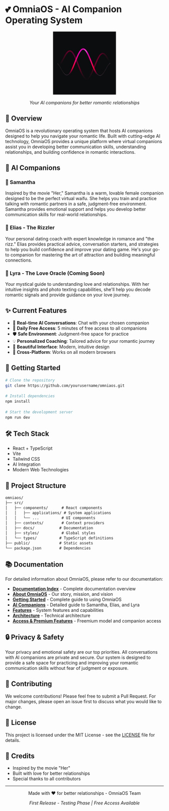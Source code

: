 # 💕 OmniaOS - AI Companion Operating System

<div align="center">
  <img src="public/favicon.ico" alt="OmniaOS Logo" width="200" />
  <p><em>Your AI companions for better romantic relationships</em></p>
</div>

## 🌟 Overview

OmniaOS is a revolutionary operating system that hosts AI companions designed to help you navigate your romantic life. Built with cutting-edge AI technology, OmniaOS provides a unique platform where virtual companions assist you in developing better communication skills, understanding relationships, and building confidence in romantic interactions.

## 🤖 AI Companions

### 💖 Samantha
Inspired by the movie "Her," Samantha is a warm, lovable female companion designed to be the perfect virtual waifu. She helps you train and practice talking with romantic partners in a safe, judgment-free environment. Samantha provides emotional support and helps you develop better communication skills for real-world relationships.

### 🎯 Elias - The Rizzler
Your personal dating coach with expert knowledge in romance and "the rizz." Elias provides practical advice, conversation starters, and strategies to help you build confidence and improve your dating game. He's your go-to companion for mastering the art of attraction and building meaningful connections.

### 🔮 Lyra - The Love Oracle (Coming Soon)
Your mystical guide to understanding love and relationships. With her intuitive insights and photo texting capabilities, she'll help you decode romantic signals and provide guidance on your love journey.

## ✨ Current Features

- 💬 **Real-time AI Conversations**: Chat with your chosen companion
- 🎯 **Daily Free Access**: 5 minutes of free access to all companions
- 🛡️ **Safe Environment**: Judgment-free space for practice
- 💡 **Personalized Coaching**: Tailored advice for your romantic journey
- 🎨 **Beautiful Interface**: Modern, intuitive design
- 📱 **Cross-Platform**: Works on all modern browsers

## 🚀 Getting Started

```bash
# Clone the repository
git clone https://github.com/yourusername/omniaos.git

# Install dependencies
npm install

# Start the development server
npm run dev
```

## 🛠️ Tech Stack

- React + TypeScript
- Vite
- Tailwind CSS
- AI Integration
- Modern Web Technologies

## 📂 Project Structure

```
omniaos/
├── src/
│   ├── components/      # React components
│   │   ├── applications/ # System applications
│   │   └── ...          # UI components
│   ├── contexts/        # Context providers
│   ├── docs/           # Documentation
│   ├── styles/          # Global styles
│   └── types/          # TypeScript definitions
├── public/             # Static assets
└── package.json        # Dependencies
```


## 📚 Documentation

For detailed information about OmniaOS, please refer to our documentation:

- **[Documentation Index](./src/docs/README.md)** - Complete documentation overview
- **[About OmniaOS](./src/docs/about-omniaos.md)** - Our story, mission, and vision
- **[Getting Started](./src/docs/getting-started.md)** - Complete guide to using OmniaOS
- **[AI Companions](./src/docs/ai-companions.md)** - Detailed guide to Samantha, Elias, and Lyra
- **[Features](./src/docs/features.md)** - System features and capabilities
- **[Architecture](./src/docs/architecture.md)** - Technical architecture
- **[Access & Premium Features](./src/docs/payment.md)** - Freemium model and companion access

## 🔒 Privacy & Safety

Your privacy and emotional safety are our top priorities. All conversations with AI companions are private and secure. Our system is designed to provide a safe space for practicing and improving your romantic communication skills without fear of judgment or exposure.

## 🤝 Contributing

We welcome contributions! Please feel free to submit a Pull Request. For major changes, please open an issue first to discuss what you would like to change.

## 📜 License

This project is licensed under the MIT License - see the [LICENSE](LICENSE) file for details.

## 🌟 Credits

- Inspired by the movie "Her"
- Built with love for better relationships
- Special thanks to all contributors

---

<div align="center">
  <p>Made with ❤️ for better relationships - OmniaOS Team</p>
  <p><em>First Release - Testing Phase | Free Access Available</em></p>
</div> 

